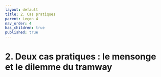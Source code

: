 ```yaml
---
layout: default
title: 2. Cas pratiques
parent: Leçon 4
nav_order: 4
has_children: true
published: true
---
```

# 2. Deux cas pratiques : le mensonge et le dilemme du tramway




